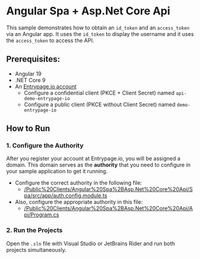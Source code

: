 # Angular Spa + Asp.Net Core Api

This sample demonstrates how to obtain an `id_token` and an `access_token` via an Angular app. It uses the `id_token` to display the username and it uses the `access_token` to access the API.

## Prerequisites:
- Angular 19
- .NET Core 9
- An [Entrypage.io account](https://www.entrypage.io/how-to/register/)
    - Configure a confidential client (PKCE + Client Secret) named `api-demo-entrypage-io`
    - Configure a public client (PKCE without Client Secret) named `demo-entrypage-io`

## How to Run

### 1. Configure the Authority
After you register your account at Entrypage.io, you will be assigned a domain. This domain serves as the **authority** that you need to configure in your sample application to get it running.

* Configure the correct authority in the following file:
    * [/Public%20Clients/Angular%20Spa%2BAsp.Net%20Core%20Api/Spa/src/app/auth.config.module.ts](https://github.com/entrypageio/samples/blob/main/Public%20Clients/Angular%20Spa%2BAsp.Net%20Core%20Api/Spa/src/app/auth.config.module.ts)
* Also, configure the appropriate authority in this file:
    * [/Public%20Clients/Angular%20Spa%2BAsp.Net%20Core%20Api/Api/Program.cs](https://github.com/entrypageio/samples/blob/main/Public%20Clients/Angular%20Spa%2BAsp.Net%20Core%20Api/Api/Program.cs)

### 2. Run the Projects
Open the `.sln` file with Visual Studio or JetBrains Rider and run both projects simultaneously.